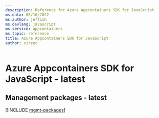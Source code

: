 ```yaml
---
description: Reference for Azure Appcontainers SDK for JavaScript
ms.data: 08/10/2022
ms.author: jeffish
ms.devlang: javascript
ms.service: appcontainers
ms.topic: reference
title: Azure Appcontainers SDK for JavaScript
author: xirzec
---
```

# Azure Appcontainers SDK for JavaScript - latest

## Management packages - latest
[!INCLUDE [mgmt-packages](appcontainers-mgmt-index.md)]